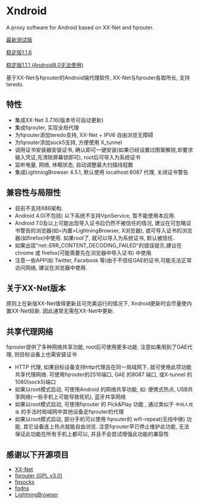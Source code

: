 # Xndroid
A proxy software for Android based on XX-Net and fqrouter.

[最新测试版](https://raw.githubusercontent.com/XndroidDev/Xndroid-update/master/update/app-debug.apk)

[稳定版1.1.6](https://github.com/XndroidDev/Xndroid/releases/download/1.1.6/app-release.apk)

[稳定版1.1.1 (Android8.0无法使用)](https://github.com/XndroidDev/Xndroid/releases/download/1.1.1/app-release.apk)

基于XX-Net与fqrouter的Android端代理软件, XX-Net与fqrouter各取所长, 支持teredo.

## 特性
 * 集成XX-Net 3.7.16(版本号可自动更新)
 * 集成fqrouter, 实现全局代理
 * 为fqrouter添加teredo支持, XX-Net + IPV6 自由浏览无障碍
 * 为fqrouter添加sock5支持, 方便使用 X_tunnel
 * 调用证书安装器安装证书, 确认即可一键安装(如果已经设置过图案解锁,却要求输入凭证,先清除屏幕锁即可), root后可导入为系统证书
 * 监听电量, 网络, 休眠状态, 自动调整最大扫描线程数
 * 集成LightningBrowser 4.5.1, 默认使用 localhost:8087 代理, 关闭证书警告

## 兼容性与局限性
 * 目前不支持X86架构.
 * Android 4.0(不包括) 以下系统不支持VpnService, 暂不能使用本应用.
 * Android 7.0及以上可能出现导入证书后仍然不被信任的情况, 建议在可忽略证书警告的浏览器(如<内置>LightningBrowser, X浏览器), 或可导入证书的浏览器(如firefox)中使用. 如果root了, 就可以导入为系统证书, 默认被信任. 
 * 如果出现"net::ERR_CONTENT_DECODING_FAILED"的错误提示,建议在chrome 或 firefox(可能需要先在浏览器中导入证书) 中使用.
 * 注意一些APP(如 Twitter, Facebook 等)由于不信任GAE的证书,可能无法正常访问网络, 建议在浏览器中使用.

## 关于XX-Net版本
 原则上在新版XX-Net值得更新且可完美运行的情况下, Xndroid更新时会尽量使内置XX-Net较新. 因此通常无需在XX-Net中更新. 

## 共享代理网络
 fqrouter提供了多种网络共享功能, root后可使用更多功能. 注意如果用到了GAE代理, 则目标设备上也需安装证书
 * HTTP 代理, 如果目标设备支持http代理且在同一局域网下, 就可使用此项功能共享代理网络. 可使用fqrouter的2516端口, GAE 的8087 端口, 或X-tunnel 的1080(sock5)端口 
 * 如果以root模式启动, 可使用Android 的网络共享功能, 如: 便携式热点, USB共享网络(一些手机上可能导致死机), 蓝牙共享网络
 * 如果以root模式启动, 可使用fqrouter 的 Pick&Play 功能 , 通过类似于 `中间人攻击` 的手法时局域网中其他设备走fqrouter的代理
 * 如果以root模式启动, 部分手机可以使用 fqrouter的 wifi-repeat(无线中继) 功能, 其它设备连上热点就能自由浏览. 注意fqrouter早已停止维护此功能, 无法保证此功能在所有手机上都可以, 并且不会尝试增强此功能的兼容性

## 感谢以下开源项目
 * [XX-Net](https://github.com/XX-net/XX-Net)
 * [fqrouter (GPL v3.0)](https://github.com/fqrouter/fqrouter)
 * [fqsocks](https://github.com/fqrouter/fqsocks)
 * [fqdns](https://github.com/fqrouter/fqdns)
 * [LightningBrowser](https://github.com/anthonycr/Lightning-Browser)
